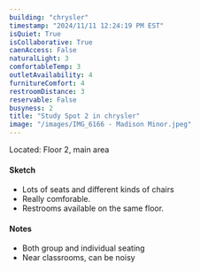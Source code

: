 ```yaml
---
building: "chrysler"
timestamp: "2024/11/11 12:24:19 PM EST"
isQuiet: True
isCollaborative: True
caenAccess: False
naturalLight: 3
comfortableTemp: 3
outletAvailability: 4
furnitureComfort: 4
restroomDistance: 3
reservable: False
busyness: 2
title: "Study Spot 2 in chrysler"
image: "/images/IMG_6166 - Madison Minor.jpeg"
---
```


Located: Floor 2, main area

#### Sketch
- Lots of seats and different kinds of chairs
- Really comforable.
- Restrooms available on the same floor.


#### Notes
- Both group and individual seating 
- Near classrooms, can be noisy 

